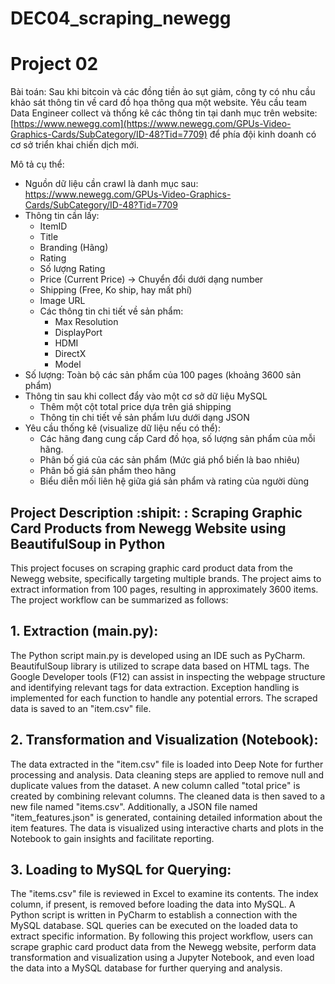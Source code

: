 # DEC04_scraping_newegg
# Project 02

Bài toán: Sau khi bitcoin và các đồng tiền ảo sụt giảm, công ty có nhu cầu khảo sát thông tin về card đồ họa thông qua một website. Yêu cầu team Data Engineer collect và thống kê các thông tin tại danh mục trên website: [https://www.newegg.com](https://www.newegg.com/GPUs-Video-Graphics-Cards/SubCategory/ID-48?Tid=7709) để phía đội kinh doanh có cơ sở triển khai chiến dịch mới.

Mô tả cụ thể:

- Nguồn dữ liệu cần crawl là danh mục sau: https://www.newegg.com/GPUs-Video-Graphics-Cards/SubCategory/ID-48?Tid=7709
- Thông tin cần lấy:
    - ItemID
    - Title
    - Branding (Hãng)
    - Rating
    - Số lượng Rating
    - Price (Current Price) → Chuyển đổi dưới dạng number
    - Shipping (Free, Ko ship, hay mất phí)
    - Image URL
    - Các thông tin chi tiết về sản phẩm:
        - Max Resolution
        - DisplayPort
        - HDMI
        - DirectX
        - Model
- Số lượng: Toàn bộ các sản phẩm của 100 pages (khoảng 3600 sản phẩm)
- Thông tin sau khi collect đẩy vào một cơ sở dữ liệu MySQL
    - Thêm một cột total price dựa trên giá shipping
    - Thông tin chi tiết về sản phẩm lưu dưới dạng JSON
- Yêu cầu thống kê (visualize dữ liệu nếu có thể):
    - Các hãng đang cung cấp Card đồ họa, số lượng sản phẩm của mỗi hãng.
    - Phân bố giá của các sản phẩm (Mức giá phổ biến là bao nhiêu)
    - Phân bố giá sản phẩm theo hãng
    - Biểu diễn mối liên hệ giữa giá sản phẩm và rating của người dùng
 

## Project Description :shipit: : Scraping Graphic Card Products from Newegg Website using BeautifulSoup in Python
This project focuses on scraping graphic card product data from the Newegg website, specifically targeting multiple brands. The project aims to extract information from 100 pages, resulting in approximately 3600 items. The project workflow can be summarized as follows:

## 1. Extraction (main.py):

The Python script main.py is developed using an IDE such as PyCharm.
BeautifulSoup library is utilized to scrape data based on HTML tags. The Google Developer tools (F12) can assist in inspecting the webpage structure and identifying relevant tags for data extraction.
Exception handling is implemented for each function to handle any potential errors.
The scraped data is saved to an "item.csv" file.


## 2. Transformation and Visualization (Notebook):

The data extracted in the "item.csv" file is loaded into Deep Note for further processing and analysis.
Data cleaning steps are applied to remove null and duplicate values from the dataset.
A new column called "total price" is created by combining relevant columns.
The cleaned data is then saved to a new file named "items.csv".
Additionally, a JSON file named "item_features.json" is generated, containing detailed information about the item features.
The data is visualized using interactive charts and plots in the Notebook to gain insights and facilitate reporting.


## 3. Loading to MySQL for Querying:

The "items.csv" file is reviewed in Excel to examine its contents.
The index column, if present, is removed before loading the data into MySQL.
A Python script is written in PyCharm to establish a connection with the MySQL database.
SQL queries can be executed on the loaded data to extract specific information.
By following this project workflow, users can scrape graphic card product data from the Newegg website, perform data transformation and visualization using a Jupyter Notebook, and even load the data into a MySQL database for further querying and analysis.
  
